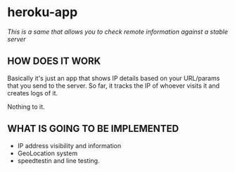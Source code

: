 # heroku-app
*This is a same that allows you to check remote information against a stable server*
## HOW DOES IT WORK
Basically it's just an app that shows IP details based on your URL/params that you send to the server. So far, it tracks the IP of whoever visits it and creates logs of it.

Nothing to it.
## WHAT IS GOING TO BE IMPLEMENTED
- IP address visibility and information
- GeoLocation system
- speedtestin and line testing.
